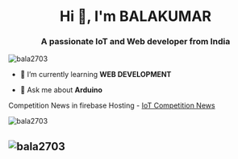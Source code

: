 <h1 align="center">Hi 👋, I'm BALAKUMAR</h1>
<h3 align="center">A passionate IoT and Web developer from India</h3>

<p align="left"> <img src="https://komarev.com/ghpvc/?username=bala2703&label=Profile%20views&color=0e75b6&style=flat" alt="bala2703" /> </p>

- 🌱 I’m currently learning **WEB DEVELOPMENT**

- 💬 Ask me about **Arduino**

Competition News in firebase Hosting  - <a href="https://internet-of-things-bit.web.app" target="_blank">IoT Competition News</a>

<p><img align="center" src="https://github-readme-stats.vercel.app/api?username=bala2703&show_icons=true&locale=en" alt="bala2703" />

<img align="center" src="https://github-readme-streak-stats.herokuapp.com/?user=bala2703" alt="bala2703" /></p>
----------------------

